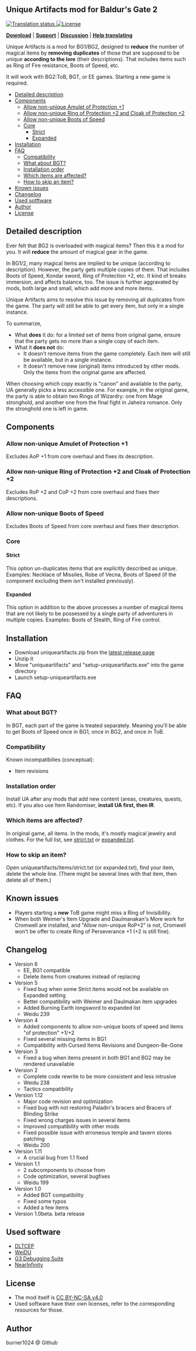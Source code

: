 ## Unique Artifacts mod for Baldur's Gate 2
<a href="https://tra.bgforge.net/projects/infinity-engine/unique-artifacts/">
<img src="https://tra.bgforge.net/widgets/infinity-engine/-/unique-artifacts/svg-badge.svg" alt="Translation status" />
</a>
<a href="https://creativecommons.org/licenses/by-nc-sa/4.0/">
<img src="https://img.shields.io/badge/license-CC%20BY--NC--SA%204.0-blue.svg" alt="License" />
</a>

[__Download__](https://github.com/burner1024/bg2-uniqueartifacts/releases/latest)
 | [__Support__](https://github.com/burner1024/bg2-uniqueartifacts/issues)
 | [__Discussion__](https://forum.bgforge.net/viewtopic.php?f=4&t=18&p=37)
 | [__Help translating__](https://tra.bgforge.net/projects/infinity-engine/unique-artifacts/)

Unique Artifacts is a mod for BG1/BG2, designed to **reduce** the number of magical items by **removing duplicates** of those that are supposed to be unique **according to the lore** (their descriptions). That includes items such as Ring of Fire resistance, Boots of Speed, etc.

It will work with BG2:ToB, BGT, or EE games. Starting a new game is required.

- [Detailed description](#detailed-description)
- [Components](#components)
  - [Allow non-unique Amulet of Protection +1](#allow-non-unique-amulet-of-protection-1)
  - [Allow non-unique Ring of Protection +2 and Cloak of Protection +2](#allow-non-unique-ring-of-protection-2-and-cloak-of-protection-2)
  - [Allow non-unique Boots of Speed](#allow-non-unique-boots-of-speed)
  - [Core](#core)
    - [Strict](#strict)
    - [Expanded](#expanded)
- [Installation](#installation)
- [FAQ](#faq)
  - [Compatibility](#compatibility)
  - [What about BGT?](#what-about-bgt)
  - [Installation order](#installation-order)
  - [Which items are affected?](#which-items-are-affected)
  - [How to skip an item?](#how-to-skip-an-item)
- [Known issues](#known-issues)
- [Changelog](#changelog)
- [Used sotftware](#used-sotftware)
- [Author](#author)
- [License](#license)

## Detailed description

Ever felt that BG2 is overloaded with magical items? Then this it a mod for you. It will **reduce** the amount of magical gear in the game.

In BG1/2, many magical items are implied to be unique (according to description). However, the party gets multiple copies of them. That includes Boots of Speed, Kondar sword, Ring of Protection +2, etc.
It kind of breaks immersion, and affects balance, too. The issue is further aggravated by mods, both large and small, which add more and more items.

Unique Artifacts aims to resolve this issue by removing all duplicates from the game. The party will still be able to get every item, but only in a single instance.

To summarize,
- What **does** it do: for a limited set of items from original game, ensure that the party gets no more than a single copy of each item.
- What it **does not** do:
  - It doesn't remove items from the game completely. Each item will still be available, but in a single instance.
  - It doesn't remove new (original) items introduced by other mods. Only the items from the original game are affected.

When choosing which copy exactly is "canon" and available to the party, UA generally picks a less accessible one. For example, in the original game, the party is able to obtain two Rings of Wizardry: one from Mage stronghold, and another one from the final fight in Jaheira romance. Only the stronghold one is left in game.


## Components
### Allow non-unique Amulet of Protection +1
Excludes AoP +1 from core overhaul and fixes its description.
### Allow non-unique Ring of Protection +2 and Cloak of Protection +2
Excludes RoP +2 and CoP +2 from core overhaul and fixes their descriptions.
### Allow non-unique Boots of Speed
Excludes Boots of Speed from core overhaul and fixes their description.
### Core
#### Strict
This option un-duplicates items that are explicitly described as unique. Examples:  Necklace of Missiles, Robe of Vecna, Boots of Speed (if the component excluding them isn't installed previously).
#### Expanded
This option in addition to the above processes a number of magical items that are not likely to be possessed by a single party of adventurers in multiple copies. Examples: Boots of Stealth, Ring of Fire control.

## Installation
- Download uniqueartifacts.zip from the [latest release page](https://github.com/burner1024/bg2-uniqueartifacts/releases/latest)
- Unzip it
- Move "uniqueartifacts" and "setup-uniqueartifacts.exe" into the game directory
- Launch setup-uniqueartifacts.exe

## FAQ

### What about BGT?
In BGT, each part of the game is treated separately. Meaning you'll be able to get Boots of Speed once in BG1, once in BG2, and once in ToB.

### Compatibility
Known incompatibilies (conceptual):
- Item revisions

### Installation order
Install UA after any mods that add new content (areas, creatures, quests, etc). If you also use Item Randomiser, **install UA first, then IR**.

### Which items are affected?
In original game, all items. In the mods, it's mostly magical jewelry and clothes. For the full list, see [strict.txt](/uniqueartifacts/items/strict.txt) or [expanded.txt](/uniqueartifacts/items/expanded.txt).

### How to skip an item?
Open uniqueartifacts/items/strict.txt (or expanded.txt), find your item, delete the whole line. (There might be several lines with that item, then delete all of them.)

## Known issues
- Players starting a **new** ToB game might miss a Ring of Invisibility.
- When both Weimer's Item Upgrade and Daulmanakan's More work for Cromwell are installed, and "Allow non-unique RoP+2" is not, Cromwell won't be offer to create Ring of Perseverance +1 (+2 is still fine).

## Changelog
- Version 6
  - EE, BG1 compatible
  - Delete items from creatures instead of replacing
- Version 5
  - Fixed bug when some Strict items would not be available on Expanded setting
  - Better compatibility with Weimer and Daulmakan item upgrades
  - Added Burning Earth longsword to expanded list
  - Weidu 239
- Version 4
  - Added components to allow non-unique boots of speed and items "of protection" +1/+2
  - Fixed several missing items in BG1
  - Compatibility with Cursed Items Revisions and Dungeon-Be-Gone
- Version 3
  - Fixed a bug when items present in both BG1 and BG2 may be rendered unavailable
- Version 2
  - Complete code rewrite to be more consistent and less intrusive
  - Weidu 238
  - Tactics compatibility
- Version 1.12
  - Major code revision and optimization
  - Fixed bug with not restoring Paladin's bracers and Bracers of Blinding Strike
  - Fixed wrong charges issues in several items
  - Improved compatibility with other mods
  - Fixed possible issue with erroneous temple and tavern stores patching
  - Weidu 200
- Version 1.11
  - A crucial bug from 1.1 fixed
- Version 1.1
  - 2 subcomponents to choose from
  - Code optimization, several bugfixes
  - Weidu 199
- Version 1.0
  - Added BGT compatibility
  - Fixed some typos
  - Added a few items
- Version 1.0beta. beta release

## Used software

* [DLTCEP](http://sourceforge.net/projects/gemrb/files/Utilities/)
* [WeiDU](http://www.weidu.org/~thebigg/README-WeiDU.html)
* [G3 Debugging Suite](http://www.gibberlings3.net/debug/)
* [NearInfinity](https://github.com/Argent77/NearInfinity)

## License
- The mod itself is [CC BY-NC-SA v4.0](https://creativecommons.org/licenses/by-nc-sa/4.0/)
- Used software have their own licenses, refer to the corresponding resources for those.

## Author
burner1024 @ Github

